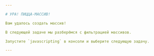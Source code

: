 ```yaml
---

# УРА! ПИЦЦА-МАССИВ!

Вам удалось создать массив!

В следующей задаче мы разберёмся с фильтрацией массивов.

Запустите `javascripting` в консоли и выберите следующую задачу.

---
```

